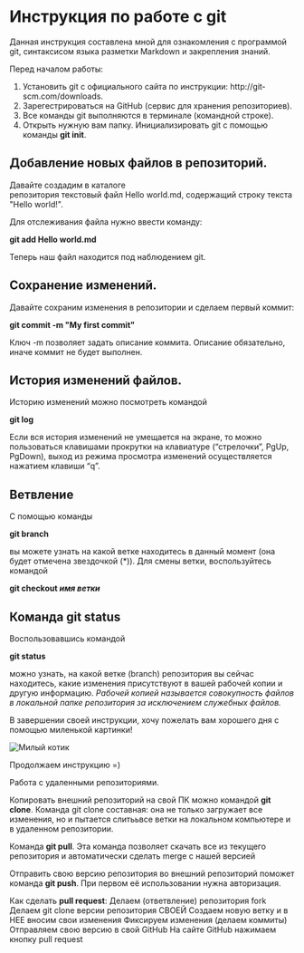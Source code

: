 # Инструкция по работе с git

Данная инструкция составлена мной для ознакомления с программой git, синтаксисом языка разметки Markdown и закрепления знаний.

Перед началом работы:
1. Установить git с официального сайта по инструкции: http://git­scm.com/downloads.
2. Зарегестрироваться на GitHub (сервис для хранения репозиториев).   
3.  Все команды git выполняются в терминале (командной строке).  
4.  Открыть нужную вам папку. Инициализировать git с помощью команды **git init**.

## Добавление новых файлов в репозиторий.

Давайте создадим в каталоге          
репозитория текстовый файл Hello world.md, содержащий строку текста "Hello world!".

Для отслеживания файла нужно ввести команду:­ 

**git add Hello world.md**

Теперь наш файл находится под наблюдением git.

## Сохранение изменений.

Давайте сохраним изменения в
репозитории и сделаем первый коммит: 

**git commit -­m "My first commit"**

Ключ -­m позволяет задать описание коммита. Описание обязательно, иначе
коммит не будет выполнен. 

## История изменений файлов.

Историю изменений можно посмотреть командой 

**git log**

 Если вся история изменений не умещается на экране, то можно пользоваться клавишами прокрутки на клавиатуре (“стрелочки”, PgUp, PgDown), выход из режима просмотра изменений осуществляется нажатием клавиши “q”.

## Ветвление

С помощью команды 

**git branch**

вы можете узнать на какой ветке находитесь в данный момент (она будет отмечена звездочкой (*)). Для смены ветки, воспользуйтесь командой 

**git checkout _имя ветки_**

## Команда git status

Воспользовавшись командой 

**git status**

 можно узнать, на какой ветке (branch) репозитория вы сейчас находитесь, какие изменения присутствуют в вашей рабочей копии и другую информацию.
*Рабочей копией называется совокупность файлов в локальной папке репозитория за исключением служебных файлов.*

В завершении своей инструкции, хочу пожелать вам хорошего дня с помощью миленькой картинки!

![Милый котик](котик.jpg)

Продолжаем инструкцию =)

Работа с удаленными репозиториями. 

Копировать внешний репозиторий на свой ПК можно командой **git clone**. Команда git clone составная: она не только
загружает все изменения, но и пытается слитььвсе ветки на локальном компьютере и в
удаленном репозитории.

Команда **git pull**. Эта команда позволяет скачать все из текущего репозитория и автоматически
сделать merge с нашей версией

Отправить свою версию репозитория во
внешний репозиторий поможет команда **git push**. При первом её использовании нужна авторизация.

Как сделать **pull request**:
Делаем   (ответвление) репозитория fork
Делаем git clone   версии репозитория СВОЕЙ
Создаем новую ветку и в НЕЕ вносим свои изменения
Фиксируем изменения (делаем коммиты)
Отправляем свою версию в свой GitHub
На сайте GitHub нажимаем кнопку pull request